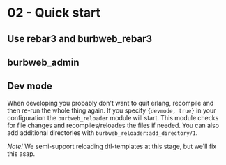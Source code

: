 # 02 - Quick start

## Use rebar3 and burbweb_rebar3

## burbweb_admin

## Dev mode

When developing you probably don't want to quit erlang, recompile and then re-run the whole thing again. If you specify `{devmode, true}` in your configuration the `burbweb_reloader` module will start.
This module checks for file changes and recompiles/reloades the files if needed. You can also add additional directories with `burbweb_reloader:add_directory/1`.

*Note!* We semi-support reloading dtl-templates at this stage, but we'll fix this asap.

